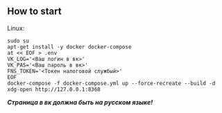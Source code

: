 ## How to start

Linux:

```shell script
sudo su
apt-get install -y docker docker-compose
at << EOF > .env
VK_LOG='<Ваш логин в вк>'
VK_PAS='<Ваш пароль в вк>'
FNS_TOKEN='<Токен налоговой службый>'
EOF
docker-compose -f docker-compose.yml up --force-recreate --build -d
xdg-open http://127.0.0.1:8368
``` 

_**Страница в вк должна быть на русском языке!**_